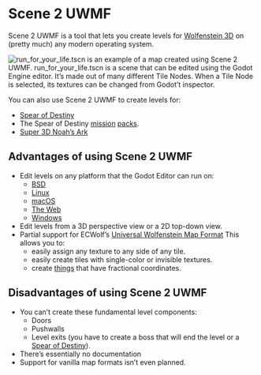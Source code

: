 # Scene 2 UWMF

Scene 2 UWMF is a tool that lets you create levels for
[Wolfenstein 3D](https://www.mobygames.com/game/wolfenstein-3d) on (pretty much)
any modern operating system.

![run_for_your_life.tscn is an example of a map created using Scene 2 UWMF.
run_for_your_life.tscn is a scene that can be edited using the Godot Engine
editor. It’s made out of many different Tile Nodes. When a Tile Node is
selected, its textures can be changed from Godot’t
inspector.](screenshot.webp "A level that was created with Scene 2 UWMF")

You can also use Scene 2 UWMF to create levels for:

- [Spear of Destiny](https://www.mobygames.com/game/dos/spear-of-destiny)
- The Spear of Destiny
[mission](https://www.mobygames.com/game/mission-2-return-to-danger-accessory-game-for-spear-of-destiny)
[packs](https://www.mobygames.com/game/mission-3-ultimate-challenge-accessory-game-for-spear-of-destiny).
- [Super 3D Noah’s Ark](https://wisdomtree.itch.io/s3dna)

## Advantages of using Scene 2 UWMF

- Edit levels on any platform that the Godot Editor can run on:
	- [BSD](https://docs.freebsd.org/en/books/faq/#differences-to-other-bsds)
	- [Linux](https://kernel.org/linux.html)
	- [macOS](https://www.apple.com/macos)
	- [The Web](https://www.w3.org/TR/webarch/#intro)
	- [Windows](http://microsoft.com/windows)
- Edit levels from a 3D perspective view or a 2D top-down view.
- Partial support for ECWolf’s [Universal Wolfenstein Map
Format](https://maniacsvault.net/ecwolf/wiki/Universal_Wolfenstein_Map_Format)
This allows you to:
	- easily assign any texture to any side of any tile.
	- easily create tiles with single-color or invisible textures.
	- create [things] that have fractional coordinates.

## Disadvantages of using Scene 2 UWMF

- You can’t create these fundamental level components:
	- Doors
	- Pushwalls
	- Level exits (you have to create a boss that will end the level or a
	  [Spear of Destiny][SOD item]).
- There’s essentially no documentation
- Support for vanilla map formats isn’t even planned.

[SOD item]: https://maniacsvault.net/ecwolf/wiki/Classes:SpearOfDestiny
[things]: https://maniacsvault.net/ecwolf/wiki/Universal_Wolfenstein_Map_Format#Things
